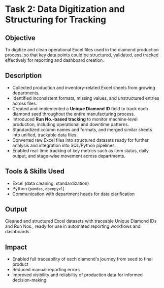 # Task 2: Data Digitization and Structuring for Tracking

## Objective  
To digitize and clean operational Excel files used in the diamond production process, so that key data points could be structured, validated, and tracked effectively for reporting and dashboard creation.

## Description  
- Collected production and inventory-related Excel sheets from growing departments.
- Identified inconsistent formats, missing values, and unstructured entries across files.
- Created and implemented a **Unique Diamond ID** field to track each diamond seed throughout the entire manufacturing process.
- Introduced **Run No.-based tracking** to monitor machine-level production, including operational and downtime patterns.
- Standardized column names and formats, and merged similar sheets into unified, trackable data files.
- Converted raw Excel files into structured datasets ready for further analysis and integration into SQL/Python pipelines.
- Enabled real-time tracking of key metrics such as item status, daily output, and stage-wise movement across departments.

## Tools & Skills Used  
- Excel (data cleaning, standardization)  
- Python (`pandas`, `openpyxl`)  
- Communication with department heads for data clarification

## Output  
Cleaned and structured Excel datasets with traceable Unique Diamond IDs and Run Nos., ready for use in automated reporting workflows and dashboards.

## Impact  
- Enabled full traceability of each diamond's journey from seed to final product  
- Reduced manual reporting errors  
- Improved visibility and reliability of production data for informed decision-making
